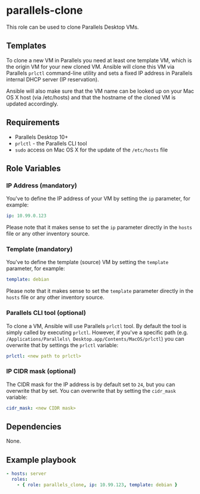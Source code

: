 parallels-clone
===============

This role can be used to clone Parallels Desktop VMs.

Templates
---------

To clone a new VM in Parallels you need at least one template VM, which is the origin VM for your new cloned VM. Ansible will clone this VM via Parallels `prlctl` command-line utility and sets a fixed IP address in Parallels internal DHCP server (IP reservation).

Ansible will also make sure that the VM name can be looked up on your Mac OS X host (via /etc/hosts) and that the hostname of the cloned VM is updated accordingly.

Requirements
------------

* Parallels Desktop 10+
* `prlctl` - the Parallels CLI tool
* `sudo` access on Mac OS X for the update of the `/etc/hosts` file

Role Variables
--------------

### IP Address (mandatory)

You've to define the IP address of your VM by setting the `ip` parameter, for example:

```yaml
ip: 10.99.0.123
```

Please note that it makes sense to set the `ip` parameter directly in the `hosts` file or any other inventory source.

### Template (mandatory)

You've to define the template (source) VM by setting the `template` parameter, for example:

```yaml
template: debian
```

Please note that it makes sense to set the `template` parameter directly in the `hosts` file or any other inventory source.

### Parallels CLI tool (optional)

To clone a VM, Ansible will use Parallels `prlctl` tool. By default the tool is simply called by executing `prlctl`.
However, if you've a specific path (e.g. `/Applications/Parallels\ Desktop.app/Contents/MacOS/prlctl`) you can overwrite that by settings the `prlctl` variable:

```yaml
prlctl: <new path to prlctl>
```

### IP CIDR mask (optional)

The CIDR mask for the IP address is by default set to `24`, but you can overwrite that by set.
You can overwrite that by setting the `cidr_mask` variable:

```yaml
cidr_mask: <new CIDR mask>
```

Dependencies
------------

None.

Example playbook
----------------

```yaml
- hosts: server
  roles:
    - { role: parallels_clone, ip: 10.99.123, template: debian }
```
